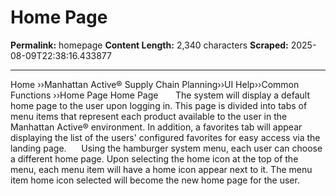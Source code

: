 # Home Page

**Permalink:** homepage
**Content Length:** 2,340 characters
**Scraped:** 2025-08-09T22:38:16.433877

---

Home &rsaquo;&rsaquo;Manhattan Active® Supply Chain Planning&rsaquo;&rsaquo;UI Help&rsaquo;&rsaquo;Common Functions ››Home Page Home Page &nbsp; &nbsp; &nbsp; The system will display a default home page to the user upon logging in. This page is divided into tabs of menu items that represent each product available to the user in the Manhattan Active&reg; environment. In addition, a favorites tab will appear displaying the list of the users&#39; configured favorites for easy access via the landing page.&nbsp; &nbsp; &nbsp; Using the hamburger system menu, each user can choose a different home page. Upon selecting the home icon at the top of the menu, each menu item will have a home icon appear next to it. The menu item home icon selected will become the new home page for the user.&nbsp; &nbsp; &nbsp;